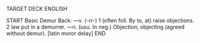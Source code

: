 TARGET DECK
ENGLISH

START
Basic
Demur
Back: —v. (-rr-) 1 (often foll. By to, at) raise objections. 2 law put in a demurrer. —n. (usu. In neg.) Objection; objecting (agreed without demur). [latin moror delay]
END
